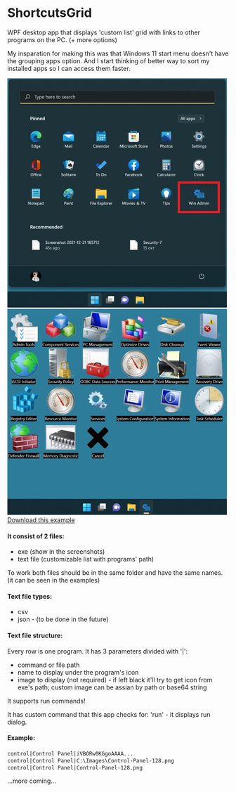 # ShortcutsGrid
WPF desktop app that displays 'custom list' grid with links to other programs on the  PC. (+ more options)

My insparation for making this was that Windows 11 start menu doesn't have the grouping apps option. And I start thinking of better way to sort my installed apps so I can access them faster.

![img](./screenshots/win11start.jpg "image")![img](./screenshots/win11myapp.jpg "image")  
[Download this example](./examples/Administrative-Tools.zip)

#### It consist of 2 files:
* exe (show in the screenshots)
* text file (customizable list with programs' path)

To work both files should be in the same folder and have the same names. (it can be seen in the examples)

#### Text file types:
* csv
* json - (to be done in the future)

#### Text file structure:
Every row is one program. It has 3 parameters divided with '|':
* command or file path
* name to display under the program's icon
* image to display (not required) - if left black it'll try to get icon from exe's path; custom image can be assian by path or base64 string

It supports run commands!

It has custom command that this app checks for: 'run' - it displays run dialog.

#### Example:

	control|Control Panel|iVBORw0KGgoAAAA...
	control|Control Panel|C:\Images\Control-Panel-128.png
	control|Control Panel|Control-Panel-128.png

...more coming...